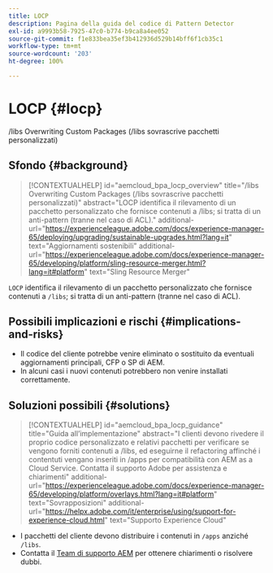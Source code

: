 ```yaml
---
title: LOCP
description: Pagina della guida del codice di Pattern Detector
exl-id: a9993b58-7925-47c0-b774-b9ca8a4ee052
source-git-commit: f1e833bea35ef3b412936d529b14bff6f1cb35c1
workflow-type: tm+mt
source-wordcount: '203'
ht-degree: 100%

---
```


# LOCP {#locp}

/libs Overwriting Custom Packages (/libs sovrascrive pacchetti personalizzati)

## Sfondo {#background}

>[!CONTEXTUALHELP]
>id="aemcloud_bpa_locp_overview"
>title="/libs Overwriting Custom Packages (/libs sovrascrive pacchetti personalizzati)"
>abstract="LOCP identifica il rilevamento di un pacchetto personalizzato che fornisce contenuti a /libs; si tratta di un anti-pattern (tranne nel caso di ACL)."
>additional-url="https://experienceleague.adobe.com/docs/experience-manager-65/deploying/upgrading/sustainable-upgrades.html?lang=it" text="Aggiornamenti sostenibili"
>additional-url="https://experienceleague.adobe.com/docs/experience-manager-65/developing/platform/sling-resource-merger.html?lang=it#platform" text="Sling Resource Merger"

`LOCP` identifica il rilevamento di un pacchetto personalizzato che fornisce contenuti a `/libs`; si tratta di un anti-pattern (tranne nel caso di ACL).

## Possibili implicazioni e rischi {#implications-and-risks}

* Il codice del cliente potrebbe venire eliminato o sostituito da eventuali aggiornamenti principali, CFP o SP di AEM.
* In alcuni casi i nuovi contenuti potrebbero non venire installati correttamente.

## Soluzioni possibili {#solutions}

>[!CONTEXTUALHELP]
>id="aemcloud_bpa_locp_guidance"
>title="Guida all’implementazione"
>abstract="I clienti devono rivedere il proprio codice personalizzato e relativi pacchetti per verificare se vengono forniti contenuti a /libs, ed eseguirne il refactoring affinché i contentuti vengano inseriti in /apps per compatibilità con AEM as a Cloud Service. Contatta il supporto Adobe per assistenza e chiarimenti"
>additional-url="https://experienceleague.adobe.com/docs/experience-manager-65/developing/platform/overlays.html?lang=it#platform" text="Sovrapposizioni"
>additional-url="https://helpx.adobe.com/it/enterprise/using/support-for-experience-cloud.html" text="Supporto Experience Cloud"

* I pacchetti del cliente devono distribuire i contenuti in `/apps` anziché `/libs`.
* Contatta il [Team di supporto AEM](https://helpx.adobe.com/it/enterprise/using/support-for-experience-cloud.html) per ottenere chiarimenti o risolvere dubbi.
